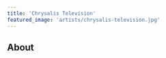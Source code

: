 ```yaml
---
title: 'Chrysalis Television'
featured_image: 'artists/chrysalis-television.jpg'
---
```


## About


